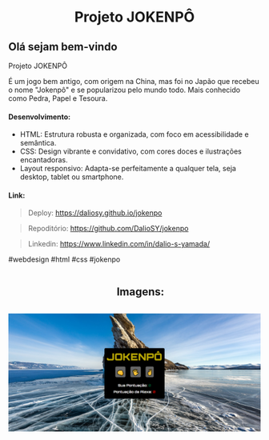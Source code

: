 
<h1 align="center">Projeto JOKENPÔ</h1>

<h2>Olá sejam bem-vindo</h2>

<p>Projeto JOKENPÔ</p>
<p>É um jogo bem antigo, com origem na China, mas foi no Japão que recebeu o nome "Jokenpô" e se popularizou pelo mundo todo. Mais conhecido como Pedra, Papel e Tesoura.</p>

<h4>Desenvolvimento:</h4>

<ul>
<li>HTML: Estrutura robusta e organizada, com foco em acessibilidade e semântica.</li>
<li>CSS: Design vibrante e convidativo, com cores doces e ilustrações encantadoras.</li>
<li>Layout responsivo: Adapta-se perfeitamente a qualquer tela, seja desktop, tablet ou smartphone.</li>
</ul>


<h4>Link:</h4>

>Deploy: https://daliosy.github.io/jokenpo

>Repoditório: https://github.com/DalioSY/jokenpo

>Linkedin: https://www.linkedin.com/in/dalio-s-yamada/

#webdesign #html #css #jokenpo
<br>

<div id="user-content-toc">
  <ul align="center">
    <h2 style="display: inline-block">Imagens:</h2>
  </ul>
</div>

<div align="center"> 
<img src="assets/img-jokenpo.png" />
</div>